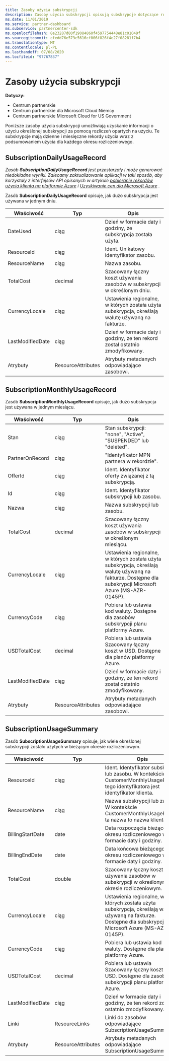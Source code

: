 ```yaml
---
title: Zasoby użycia subskrypcji
description: Zasoby użycia subskrypcji opisują subskrypcje dotyczące rozliczeń opartych na użyciu. Te subskrypcje mają dzienne i miesięczne rekordy użycia wraz z podsumowaniem użycia dla każdego okresu rozliczeniowego.
ms.date: 11/01/2019
ms.service: partner-dashboard
ms.subservice: partnercenter-sdk
ms.openlocfilehash: 8e23287d80f19084860f4597754448e81c01049f
ms.sourcegitcommit: cfedd76e573c5616cf006f826f4e27f08281f7b4
ms.translationtype: MT
ms.contentlocale: pl-PL
ms.lasthandoff: 07/08/2020
ms.locfileid: "97767837"
---
```

# <a name="subscription-usage-resources"></a>Zasoby użycia subskrypcji

**Dotyczy:**

- Centrum partnerskie
- Centrum partnerskie dla Microsoft Cloud Niemcy
- Centrum partnerskie Microsoft Cloud for US Government

Poniższe zasoby użycia subskrypcji umożliwiają uzyskanie informacji o użyciu określonej subskrypcji za pomocą rozliczeń opartych na użyciu. Te subskrypcje mają dzienne i miesięczne rekordy użycia wraz z podsumowaniem użycia dla każdego okresu rozliczeniowego.

## <a name="subscriptiondailyusagerecord"></a>SubscriptionDailyUsageRecord

*Zasób **SubscriptionDailyUsageRecord** jest przestarzały i może generować niedokładne wyniki. Zalecamy zaktualizowanie aplikacji w taki sposób, aby korzystały z interfejsów API opisanych w artykule [pobieranie rekordów użycia klienta na platformie Azure](get-a-customer-s-utilization-record-for-azure.md) i [Uzyskiwanie cen dla Microsoft Azure](get-prices-for-microsoft-azure.md) .*

Zasób **SubscriptionDailyUsageRecord** opisuje, jak dużo subskrypcja jest używana w jednym dniu.

| Właściwość         | Typ               | Opis                                                                                   |
|------------------|--------------------|-----------------------------------------------------------------------------------------------|
| DateUsed         | ciąg             | Dzień w formacie daty i godziny, że subskrypcja została użyta.                                 |
| ResourceId       | ciąg             | Ident. Unikatowy identyfikator zasobu.                                                          |
| ResourceName     | ciąg             | Nazwa zasobu.                                                                     |
| TotalCost        | decimal             | Szacowany łączny koszt używania zasobów w subskrypcji w określonym dniu.     |
| CurrencyLocale   | ciąg             | Ustawienia regionalne, w których została użyta subskrypcja, określają walutę używaną na fakturze. |
| LastModifiedDate | ciąg             | Dzień w formacie daty i godziny, że ten rekord został ostatnio zmodyfikowany.                             |
| Atrybuty       | ResourceAttributes | Atrybuty metadanych odpowiadające zasobowi.                                        |

## <a name="subscriptionmonthlyusagerecord"></a>SubscriptionMonthlyUsageRecord

Zasób **SubscriptionMonthlyUsageRecord** opisuje, jak dużo subskrypcja jest używana w jednym miesiącu.

| Właściwość         | Typ               | Opis                                                                                   |
|------------------|--------------------|-----------------------------------------------------------------------------------------------|
| Stan           | ciąg             | Stan subskrypcji: "none", "Active", "SUSPENDED" lub "deleted".                  |
| PartnerOnRecord  | ciąg             | "Identyfikator MPN partnera w rekordzie".                                                        |
| OfferId          | ciąg             | Ident. Identyfikator oferty związanej z tą subskrypcją.                                       |
| Id               | ciąg             | Ident. Identyfikator subskrypcji lub zasobu.                                                 |
| Nazwa             | ciąg             | Nazwa subskrypcji lub zasobu.                                                     |
| TotalCost        | decimal             | Szacowany łączny koszt używania zasobów w subskrypcji w określonym miesiącu.   |
| CurrencyLocale   | ciąg             | Ustawienia regionalne, w których została użyta subskrypcja, określają walutę używaną na fakturze. Dostępne dla subskrypcji Microsoft Azure (MS-AZR-0145P). |
| CurrencyCode     | ciąg             | Pobiera lub ustawia kod waluty. Dostępne dla zasobów subskrypcji planu platformy Azure.                                         |
| USDTotalCost     | decimal             | Pobiera lub ustawia Szacowany łączny koszt w USD. Dostępne dla planów platformy Azure.                                         |
| LastModifiedDate | ciąg             | Dzień w formacie daty i godziny, że ten rekord został ostatnio zmodyfikowany.                             |
| Atrybuty       | ResourceAttributes | Atrybuty metadanych odpowiadające zasobowi.                                        |

## <a name="subscriptionusagesummary"></a>SubscriptionUsageSummary

Zasób **SubscriptionUsageSummary** opisuje, jak wiele określonej subskrypcji zostało użytych w bieżącym okresie rozliczeniowym.

| Właściwość         | Typ               | Opis                                                                                                            |
|------------------|--------------------|------------------------------------------------------------------------------------------------------------------------|
| ResourceId       | ciąg             | Ident. Identyfikator subskrypcji lub zasobu. W kontekście CustomerMonthlyUsageRecord tego identyfikatora jest identyfikator klienta. |
| ResourceName     | ciąg             | Nazwa subskrypcji lub zasobu. W kontekście CustomerMonthlyUsageRecord ta nazwa to nazwa klienta. |
| BillingStartDate | date               | Data rozpoczęcia bieżącego okresu rozliczeniowego w formacie daty i godziny.                                                     |
| BillingEndDate   | date               | Data końcowa bieżącego okresu rozliczeniowego w formacie daty i godziny.                                                       |
| TotalCost        | double             | Szacowany łączny koszt używania zasobów w subskrypcji w określonym okresie rozliczeniowym.               |
| CurrencyLocale   | ciąg             | Ustawienia regionalne, w których została użyta subskrypcja, określają walutę używaną na fakturze. Dostępne dla subskrypcji Microsoft Azure (MS-AZR-0145P). |
| CurrencyCode   | ciąg             | Pobiera lub ustawia kod waluty. Dostępne dla planów platformy Azure.                                         |
| USDTotalCost   | decimal             | Pobiera lub ustawia Szacowany łączny koszt w USD. Dostępne dla zasobów subskrypcji planu platformy Azure.                                         |
| LastModifiedDate | ciąg             | Dzień w formacie daty i godziny, że ten rekord został ostatnio zmodyfikowany.                                                      |
| Linki            | ResourceLinks      | Linki do zasobów odpowiadające SubscriptionUsageSummary.                                                      |
| Atrybuty       | ResourceAttributes | Atrybuty metadanych odpowiadające SubscriptionUsageSummary.                                                 |
